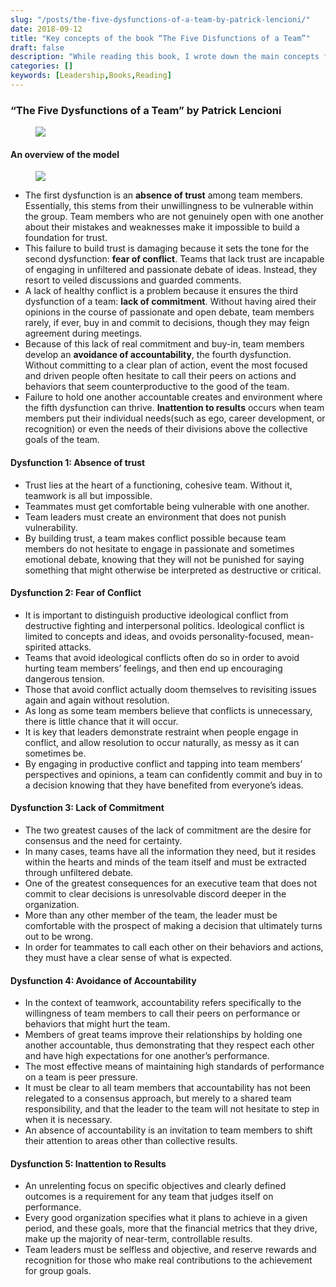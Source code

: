 ```yaml
---
slug: "/posts/the-five-dysfunctions-of-a-team-by-patrick-lencioni/"
date: 2018-09-12
title: "Key concepts of the book “The Five Disfunctions of a Team”"
draft: false
description: "While reading this book, I wrote down the main concepts from it. You may find them useful if you just finished reading audio book or want to refresh knowledge. Also, this notes can help you to…"
categories: []
keywords: [Leadership,Books,Reading]
---
```


### “The Five Dysfunctions of a Team” by Patrick Lencioni

<figure>

![](/images2/the-five-dysfunctions-of-a-team-by-patrick-lencioni-0.jpg)

</figure>

#### An overview of the model

<figure>

![](/images2/the-five-dysfunctions-of-a-team-by-patrick-lencioni-1.png)

</figure>

*   The first dysfunction is an **absence of trust** among team members. Essentially, this stems from their unwillingness to be vulnerable within the group. Team members who are not genuinely open with one another about their mistakes and weaknesses make it impossible to build a foundation for trust.
*   This failure to build trust is damaging because it sets the tone for the second dysfunction: **fear of conflict**. Teams that lack trust are incapable of engaging in unfiltered and passionate debate of ideas. Instead, they resort to veiled discussions and guarded comments.
*   A lack of healthy conflict is a problem because it ensures the third dysfunction of a team: **lack of commitment**. Without having aired their opinions in the course of passionate and open debate, team members rarely, if ever, buy in and commit to decisions, though they may feign agreement during meetings.
*   Because of this lack of real commitment and buy-in, team members develop an **avoidance of accountability**, the fourth dysfunction. Without committing to a clear plan of action, event the most focused and driven people often hesitate to call their peers on actions and behaviors that seem counterproductive to the good of the team.
*   Failure to hold one another accountable creates and environment where the fifth dysfunction can thrive. **Inattention to results** occurs when team members put their individual needs(such as ego, career development, or recognition) or even the needs of their divisions above the collective goals of the team.

#### Dysfunction 1: Absence of trust

*   Trust lies at the heart of a functioning, cohesive team. Without it, teamwork is all but impossible.
*   Teammates must get comfortable being vulnerable with one another.
*   Team leaders must create an environment that does not punish vulnerability.
*   By building trust, a team makes conflict possible because team members do not hesitate to engage in passionate and sometimes emotional debate, knowing that they will not be punished for saying something that might otherwise be interpreted as destructive or critical.

#### Dysfunction 2: Fear of Conflict

*   It is important to distinguish productive ideological conflict from destructive fighting and interpersonal politics. Ideological conflict is limited to concepts and ideas, and ovoids personality-focused, mean-spirited attacks.
*   Teams that avoid ideological conflicts often do so in order to avoid hurting team members’ feelings, and then end up encouraging dangerous tension.
*   Those that avoid conflict actually doom themselves to revisiting issues again and again without resolution.
*   As long as some team members believe that conflicts is unnecessary, there is little chance that it will occur.
*   It is key that leaders demonstrate restraint when people engage in conflict, and allow resolution to occur naturally, as messy as it can sometimes be.
*   By engaging in productive conflict and tapping into team members’ perspectives and opinions, a team can confidently commit and buy in to a decision knowing that they have benefited from everyone’s ideas.

#### Dysfunction 3: Lack of Commitment

*   The two greatest causes of the lack of commitment are the desire for consensus and the need for certainty.
*   In many cases, teams have all the information they need, but it resides within the hearts and minds of the team itself and must be extracted through unfiltered debate.
*   One of the greatest consequences for an executive team that does not commit to clear decisions is unresolvable discord deeper in the organization.
*   More than any other member of the team, the leader must be comfortable with the prospect of making a decision that ultimately turns out to be wrong.
*   In order for teammates to call each other on their behaviors and actions, they must have a clear sense of what is expected.

#### Dysfunction 4: Avoidance of Accountability

*   In the context of teamwork, accountability refers specifically to the willingness of team members to call their peers on performance or behaviors that might hurt the team.
*   Members of great teams improve their relationships by holding one another accountable, thus demonstrating that they respect each other and have high expectations for one another’s performance.
*   The most effective means of maintaining high standards of performance on a team is peer pressure.
*   It must be clear to all team members that accountability has not been relegated to a consensus approach, but merely to a shared team responsibility, and that the leader to the team will not hesitate to step in when it is necessary.
*   An absence of accountability is an invitation to team members to shift their attention to areas other than collective results.

#### Dysfunction 5: Inattention to Results

*   An unrelenting focus on specific objectives and clearly defined outcomes is a requirement for any team that judges itself on performance.
*   Every good organization specifies what it plans to achieve in a given period, and these goals, more that the financial metrics that they drive, make up the majority of near-term, controllable results.
*   Team leaders must be selfless and objective, and reserve rewards and recognition for those who make real contributions to the achievement for group goals.
